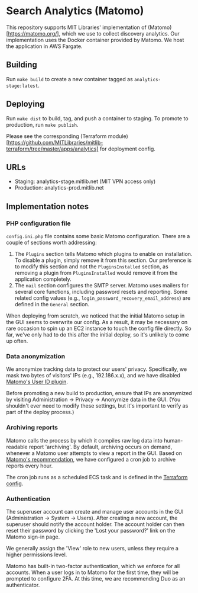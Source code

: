 # Search Analytics (Matomo)

This repository supports MIT Libraries' implementation of (Matomo)[https://matomo.org/],
which we use to collect discovery analytics. Our implementation uses the Docker
container provided by Matomo. We host the application in AWS Fargate.

## Building

Run `make build` to create a new container tagged as `analytics-stage:latest`.

## Deploying

Run `make dist` to build, tag, and push a container to staging. To promote to
production, run `make publish`.

Please see the corresponding (Terraform module)[https://github.com/MITLibraries/mitlib-terraform/tree/master/apps/analytics] for deployment config.

## URLs

- Staging: analytics-stage.mitlib.net (MIT VPN access only)
- Production: analytics-prod.mitlib.net

## Implementation notes

### PHP configuration file

`config.ini.php` file contains some basic Matomo configuration. There are a
couple of sections worth addressing:

1. The `Plugins` section tells Matomo which plugins to enable on installation.
   To disable a plugin, simply remove it from this section. Our preference is to
   modify this section and not the `PluginsInstalled` section, as removing a
   plugin from `PluginsInstalled` would remove it from the application completely.
2. The `mail` section configures the SMTP server. Matomo uses mailers for
   several core functions, including password resets and reporting. Some related
   config values (e.g., `login_password_recovery_email_address`) are defined in
   the `General` section.

When deploying from scratch, we noticed that the initial Matomo setup in the GUI
seems to overwrite our config. As a result, it may be necessary on rare occasion
to spin up an EC2 instance to touch the config file directly. So far, we've
only had to do this after the initial deploy, so it's unlikely to come up often.

### Data anonymization

We anonymize tracking data to protect our users' privacy. Specifically, we mask
two bytes of visitors' IPs (e.g., 192.186.x.x), and we have disabled [Matomo's
User ID plugin](https://matomo.org/docs/user-id/).

Before promoting a new build to production, ensure that IPs are anonymized by
visiting Administration -> Privacy -> Anonymize data in the GUI. (You shouldn't
ever need to modify these settings, but it's important to verify as part of the
deploy process.)

### Archiving reports

Matomo calls the process by which it compiles raw log data into human-readable
report 'archiving'. By default, archiving occurs on demand, whenever a Matomo
user attempts to view a report in the GUI. Based on [Matomo's recommendation](https://matomo.org/docs/setup-auto-archiving/), we have configured a cron job to archive reports every
hour.

The cron job runs as a scheduled ECS task and is defined in the
[Terraform config](https://github.com/MITLibraries/mitlib-terraform/tree/master/apps/analytics).

### Authentication

The superuser account can create and manage user
accounts in the GUI (Administration -> System -> Users). After creating a new
account, the superuser should notify the account holder. The account holder
can then reset their password by clicking the 'Lost your password?' link on the
Matomo sign-in page.

We generally assign the 'View' role to new users, unless they require a higher
permissions level.

Matomo has built-in two-factor authentication, which we enforce for all accounts.
When a user logs in to Matomo for the first time, they will be prompted to
configure 2FA. At this time, we are recommending Duo as an authenticator.
